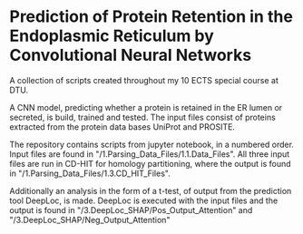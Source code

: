 # Prediction of Protein Retention in the Endoplasmic Reticulum by Convolutional Neural Networks
A collection of scripts created throughout my 10 ECTS special course at DTU.

A CNN model, predicting whether a protein is retained in the ER lumen or secreted, is build, trained and tested. 
The input files consist of proteins extracted from the protein data bases UniProt and PROSITE. 

The repository contains scripts from jupyter notebook, in a numbered order. Input files are found in "/1.Parsing_Data_Files/1.1.Data_Files". 
All three input files are run in CD-HIT for homology partitioning, where the output is found in "/1.Parsing_Data_Files/1.3.CD_HIT_Files".

Additionally an analysis in the form of a t-test, of output from the prediction tool DeepLoc, is made. 
DeepLoc is executed with the input files and the output is found in "/3.DeepLoc_SHAP/Pos_Output_Attention" and "/3.DeepLoc_SHAP/Neg_Output_Attention" 